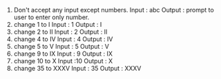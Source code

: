 1. Don't accept any input except numbers.
    Input : abc
    Output : prompt to user to enter only number.
2. change 1 to I
    Input : 1
    Output : I
3. change 2 to II
    Input : 2
    Output : II
4. change 4 to IV
    Input : 4
    Output : IV
5. change 5 to V
    Input : 5
    Output : V
6. change 9 to IX
    Input : 9
    Output : IX
7. change 10 to X
    Input :10
    Output : X
8. change 35 to XXXV
    Input : 35
    Output : XXXV

